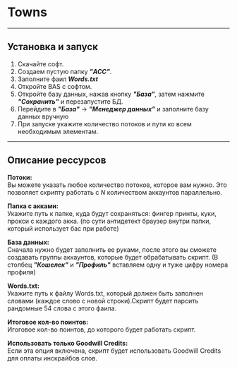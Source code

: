 # Towns
___
## Установка и запуск
1. Скачайте софт.
2. Создаем пустую папку **_"ACC"_**.
3. Заполните фаил **_Words.txt_** 
4. Откройте BAS с софтом.
5. Откройте базу данных, нажав кнопку **_"База"_**, затем нажмите **_"Сохранить"_** и перезапустите БД.
6. Перейдите в **_"База"_** → **_"Менеджер данных"_** и заполните базу данных вручную
7. При запуске укажите количество потоков и пути ко всем необходимым элементам.
___
   ## Описание рессурсов
**Потоки:**  
Вы можете указать любое количество потоков, которое вам нужно. Это позволяет скрипту работать с _N_ количеством аккаунтов параллельно.
   
**Папка с акками:**  
Укажите путь к папке, куда будут сохраняться: фингер принты, куки, прокси с каждого акка. (по сути антидетект браузер внутри папки, который использует бас при работе)  

**База данных:**  
Сначала нужно будет заполнить ее руками, после этого вы сможете создавать группы аккаунтов, которые будет обрабатывать скрипт. (В столбец **_"Кошелек"_** и **_"Профиль"_** вставляем одну и туже цифру номера профиля)  

**Words.txt:**  
Укажите путь к файлу Words.txt, который должен быть заполнен словами (каждое слово с новой строки).Скрипт будет парсить рандомные 54 слова с этого фаила.

**Итоговое кол-во поинтов:**  
Игоговое кол-во поинтов, до которого будет работать скрипт.  

**Использовать только Goodwill Credits:**  
Если эта опция включена, скрипт будет использовать Goodwill Credits для оплаты инскрайбов слов.
